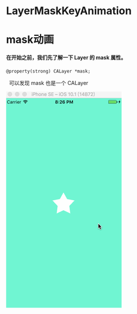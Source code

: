 # LayerMaskKeyAnimation
# mask动画
#### 在开始之前，我们先了解一下 Layer 的 mask 属性。
	@property(strong) CALayer *mask;
 
	可以发现 mask 也是一个 CALayer

![image](https://github.com/TmacChenQian/LayerMaskKeyAnimation/blob/master/mask.gif)
